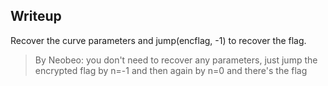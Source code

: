 
## Writeup

Recover the curve parameters and jump(encflag, -1) to recover the flag.

> By Neobeo: you don't need to recover any parameters, just jump the encrypted flag by n=-1 and then again by n=0 and there's the flag